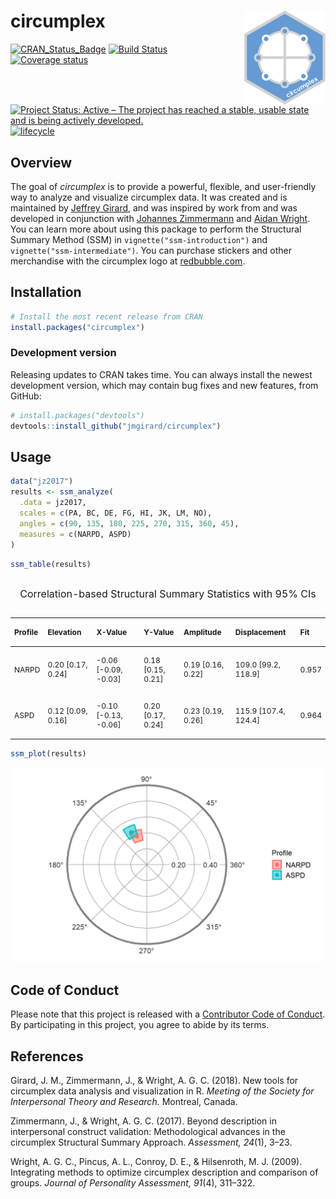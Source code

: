
<!-- README.md is generated from README.Rmd. Please edit that file -->

# circumplex <img src="man/figures/logo.png" align="right" />

[![CRAN_Status_Badge](http://www.r-pkg.org/badges/version/circumplex)](https://cran.r-project.org/package=circumplex)
[![Build
Status](https://travis-ci.org/jmgirard/circumplex.svg?branch=master)](https://travis-ci.org/jmgirard/circumplex)
[![Coverage
status](https://codecov.io/gh/jmgirard/circumplex/branch/master/graph/badge.svg)](https://codecov.io/github/jmgirard/circumplex?branch=master)
[![Project Status: Active – The project has reached a stable, usable
state and is being actively
developed.](http://www.repostatus.org/badges/latest/active.svg)](http://www.repostatus.org/#active)
[![lifecycle](https://img.shields.io/badge/lifecycle-maturing-blue.svg)](https://www.tidyverse.org/lifecycle/#maturing)

## Overview

The goal of *circumplex* is to provide a powerful, flexible, and
user-friendly way to analyze and visualize circumplex data. It was
created and is maintained by [Jeffrey Girard](https://jmgirard.com/),
and was inspired by work from and was developed in conjunction with
[Johannes
Zimmermann](https://psychologische-hochschule.de/prof-dr-johannes-zimmermann/)
and [Aidan Wright](https://personalityprocesses.com/). You can learn
more about using this package to perform the Structural Summary Method
(SSM) in `vignette("ssm-introduction")` and
`vignette("ssm-intermediate")`. You can purchase stickers and other
merchandise with the circumplex logo at
[redbubble.com](https://www.redbubble.com/people/jmgirard/works/32902204).

## Installation

``` r
# Install the most recent release from CRAN
install.packages("circumplex")
```

### Development version

Releasing updates to CRAN takes time. You can always install the newest
development version, which may contain bug fixes and new features, from
GitHub:

``` r
# install.packages("devtools")
devtools::install_github("jmgirard/circumplex")
```

## Usage

``` r
data("jz2017")
results <- ssm_analyze(
  .data = jz2017, 
  scales = c(PA, BC, DE, FG, HI, JK, LM, NO), 
  angles = c(90, 135, 180, 225, 270, 315, 360, 45), 
  measures = c(NARPD, ASPD)
)
```

``` r
ssm_table(results)
```

<table class="table" style="font-size: 12px; margin-left: auto; margin-right: auto;">

<caption style="font-size: initial !important;">

Correlation-based Structural Summary Statistics with 95% CIs

</caption>

<thead>

<tr>

<th style="text-align:left;">

Profile

</th>

<th style="text-align:left;">

Elevation

</th>

<th style="text-align:left;">

X-Value

</th>

<th style="text-align:left;">

Y-Value

</th>

<th style="text-align:left;">

Amplitude

</th>

<th style="text-align:left;">

Displacement

</th>

<th style="text-align:left;">

Fit

</th>

</tr>

</thead>

<tbody>

<tr>

<td style="text-align:left;">

NARPD

</td>

<td style="text-align:left;">

0.20 [0.17, 0.24]

</td>

<td style="text-align:left;">

-0.06 [-0.09, -0.03]

</td>

<td style="text-align:left;">

0.18 [0.15, 0.21]

</td>

<td style="text-align:left;">

0.19 [0.16, 0.22]

</td>

<td style="text-align:left;">

109.0 [99.2, 118.9]

</td>

<td style="text-align:left;">

0.957

</td>

</tr>

<tr>

<td style="text-align:left;">

ASPD

</td>

<td style="text-align:left;">

0.12 [0.09, 0.16]

</td>

<td style="text-align:left;">

-0.10 [-0.13, -0.06]

</td>

<td style="text-align:left;">

0.20 [0.17, 0.24]

</td>

<td style="text-align:left;">

0.23 [0.19, 0.26]

</td>

<td style="text-align:left;">

115.9 [107.4, 124.4]

</td>

<td style="text-align:left;">

0.964

</td>

</tr>

</tbody>

</table>

``` r
ssm_plot(results)
```

![](man/figures/README-plot-1.png)<!-- -->

## Code of Conduct

Please note that this project is released with a [Contributor Code of
Conduct](CONDUCT.md). By participating in this project, you agree to
abide by its terms.

## References

Girard, J. M., Zimmermann, J., & Wright, A. G. C. (2018). New tools for
circumplex data analysis and visualization in R. *Meeting of the Society
for Interpersonal Theory and Research.* Montreal, Canada.

Zimmermann, J., & Wright, A. G. C. (2017). Beyond description in
interpersonal construct validation: Methodological advances in the
circumplex Structural Summary Approach. *Assessment, 24*(1), 3–23.

Wright, A. G. C., Pincus, A. L., Conroy, D. E., & Hilsenroth, M. J.
(2009). Integrating methods to optimize circumplex description and
comparison of groups. *Journal of Personality Assessment, 91*(4),
311–322.
